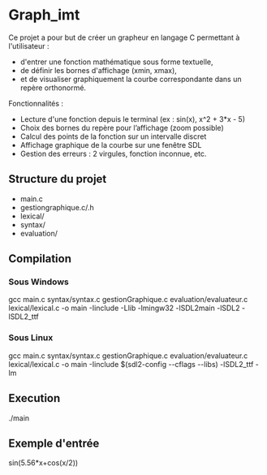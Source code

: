 # Graph_imt

Ce projet a pour but de créer un grapheur en langage C permettant à l'utilisateur :
- d'entrer une fonction mathématique sous forme textuelle,
- de définir les bornes d'affichage (xmin, xmax),
- et de visualiser graphiquement la courbe correspondante dans un repère orthonormé.

Fonctionnalités :
- Lecture d'une fonction depuis le terminal (ex : sin(x), x^2 + 3*x - 5)
- Choix des bornes du repère pour l’affichage (zoom possible)
- Calcul des points de la fonction sur un intervalle discret
- Affichage graphique de la courbe sur une fenêtre SDL
- Gestion des erreurs : 2 virgules, fonction inconnue, etc.

## Structure du projet
- main.c
- gestiongraphique.c/.h
- lexical/
- syntax/
- evaluation/

## Compilation
### Sous Windows
gcc main.c syntax/syntax.c gestionGraphique.c evaluation/evaluateur.c lexical/lexical.c -o main -Iinclude -Llib -lmingw32 -lSDL2main -lSDL2 -lSDL2_ttf
### Sous Linux
gcc main.c syntax/syntax.c gestionGraphique.c evaluation/evaluateur.c lexical/lexical.c -o main  -Iinclude $(sdl2-config --cflags --libs) -lSDL2_ttf -lm

## Execution
./main

## Exemple d'entrée
sin(5.56*x+cos(x/2))